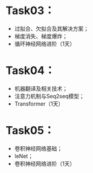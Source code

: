 # Task03：
- 过拟合、欠拟合及其解决方案；
- 梯度消失、梯度爆炸；
- 循环神经网络进阶（1天）
# Task04：
- 机器翻译及相关技术；
- 注意力机制与Seq2seq模型；
- Transformer（1天）
# Task05：
- 卷积神经网络基础；
- leNet；
- 卷积神经网络进阶（1天）
